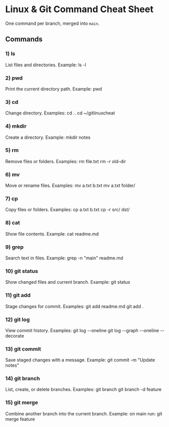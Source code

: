 # Linux & Git Command Cheat Sheet

One command per branch, merged into `main`.

## Commands

### 1) ls
List files and directories.
Example: ls -l

### 2) pwd
Print the current directory path.
Example: pwd

### 3) cd
Change directory.
Examples: cd ..   cd ~/gitlinuxcheat

### 4) mkdir
Create a directory.
Example: mkdir notes

### 5) rm
Remove files or folders.
Examples: rm file.txt   rm -r old-dir

### 6) mv
Move or rename files.
Examples: mv a.txt b.txt   mv a.txt folder/

### 7) cp
Copy files or folders.
Examples: cp a.txt b.txt   cp -r src/ dst/

### 8) cat
Show file contents.
Example: cat readme.md

### 9) grep
Search text in files.
Example: grep -n "main" readme.md
 
### 10) git status
Show changed files and current branch.
Example: git status

### 11) git add
Stage changes for commit.
Examples: git add readme.md   git add .

### 12) git log
View commit history.
Examples: git log --oneline   git log --graph --oneline --decorate

### 13) git commit
Save staged changes with a message.
Example: git commit -m "Update notes"

### 14) git branch
List, create, or delete branches.
Examples: git branch   git branch -d feature

### 15) git merge
Combine another branch into the current branch.
Example: on main run: git merge feature


